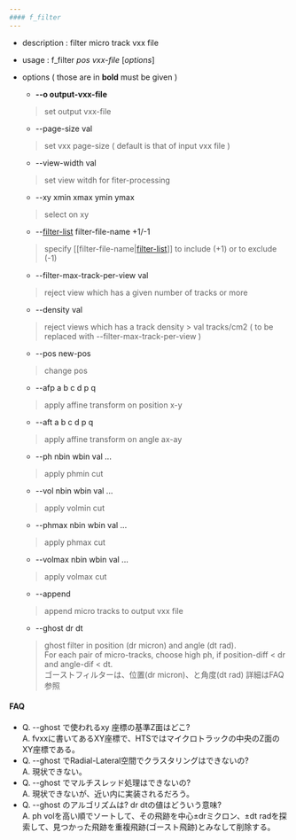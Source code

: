 ```yaml
---
#### f_filter
---
```


+ description : filter micro track vxx file  
+ usage : f_filter *pos* *vxx-file* [*options*]
+ options ( those are in **bold** must be given )
  - **--o output-vxx-file**
  > set output vxx-file

  - --page-size val
  > set vxx page-size ( default is that of input vxx file )  

  - --view-width val
  > set view witdh for fiter-processing  

  - --xy xmin xmax ymin ymax
  > select on xy  

  - --[filter-list](filter-list.md) filter-file-name +1/-1
  > specify [[filter-file-name|[filter-list](filter-list.md)]] to include (+1) or to exclude (-1)  

  - --filter-max-track-per-view val
  > reject view which has a given number of tracks or more  

  - --density val
  > reject views which has a track density > val tracks/cm2 ( to be replaced with --filter-max-track-per-view )  

  - --pos new-pos
  > change pos  

  - --afp a b c d p q
  > apply affine transform on position x-y  

  - --aft a b c d p q
  > apply affine transform on angle ax-ay  

  - --ph nbin wbin val ...
  > apply phmin cut  

  - --vol nbin wbin val ...
  > apply volmin cut  

  - --phmax nbin wbin val ...
  > apply phmax cut  

  - --volmax nbin wbin val ...
  > apply volmax cut  

  - --append
  > append micro tracks to output vxx file  

  - --ghost dr dt
  > ghost filter in position (dr micron) and angle (dt rad).  
  > For each pair of micro-tracks, choose high ph, if position-diff < dr and angle-dif < dt.  
  > ゴーストフィルターは、位置(dr micron)、と角度(dt rad)
  > 詳細はFAQ参照

#### FAQ
* Q. --ghost で使われるxy 座標の基準Z面はどこ?<br>
  A. fvxxに書いてあるXY座標で、HTSではマイクロトラックの中央のZ面のXY座標である。
* Q. --ghost でRadial-Lateral空間でクラスタリングはできないの?<br>
  A. 現状できない。
* Q. --ghost でマルチスレッド処理はできないの?<br>
  A. 現状できないが、近い内に実装されるだろう。
* Q. --ghost のアルゴリズムは? dr dtの値はどういう意味?<br>
  A. ph volを高い順でソートして、その飛跡を中心±drミクロン、±dt radを探索して、見つかった飛跡を重複飛跡(ゴースト飛跡)とみなして削除する。
  